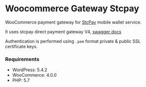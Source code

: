 # Woocommerce Gateway Stcpay
WooCommerce payment gateway for [StcPay](https://stcpay.com.sa/) mobile wallet service.

It uses stcpay direct payment gateway V4, [swagger docs](https://b2btest.stcpay.com.sa/B2B.DirectPayment.WebApi/swagger/ui/index#/)

Authentication is performed using `.pem` format private & public SSL certificate keys.

### Requirements
* WordPress: 5.4.2
* WooCommerce: 4.0.0
* PHP: 5.7

